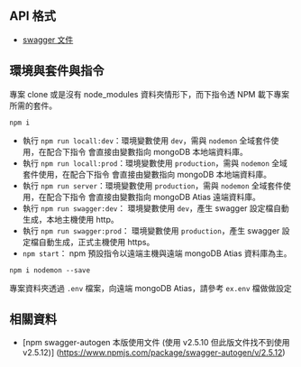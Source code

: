 
## API 格式

- [swagger 文件](https://damp-plateau-24758.herokuapp.com/api-doc/)


## 環境與套件與指令

專案 clone 或是沒有 node_modules 資料夾情形下，而下指令透 NPM 載下專案所需的套件。
```
npm i
```

- 執行 `npm run locall:dev`：環境變數使用 `dev`，需與 `nodemon` 全域套件使用，在配合下指令 會直接由變數指向 mongoDB 本地端資料庫。
- 執行 `npm run locall:prod`：環境變數使用 `production`，需與 `nodemon` 全域套件使用，在配合下指令 會直接由變數指向 mongoDB 本地端資料庫。
- 執行 `npm run server`：環境變數使用 `production`，需與 `nodemon` 全域套件使用，在配合下指令 會直接由變數指向 mongoDB Atias 遠端資料庫。
- 執行 `npm run swagger:dev`： 環境變數使用 `dev`，產生 swagger 設定檔自動生成，本地主機使用 http。
- 執行 `npm run swagger:prod`： 環境變數使用 `production`，產生 swagger 設定檔自動生成，正式主機使用 https。
- `npm start`： npm 預設指令以遠端主機與遠端 mongoDB Atias 資料庫為主。

```
npm i nodemon --save
```

專案資料夾透過 `.env` 檔案，向遠端 mongoDB Atias，請參考 `ex.env` 檔做做設定


## 相關資料
- [npm swagger-autogen 本版使用文件 (使用 v2.5.10 但此版文件找不到使用 v2.5.12)] (https://www.npmjs.com/package/swagger-autogen/v/2.5.12)
